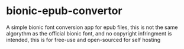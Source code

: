 # bionic-epub-convertor
A simple bionic font conversion app for epub files, this is not the same algorythm as the official bionic font, and no copyright infringment is intended, this is for free-use and open-sourced for self hosting
